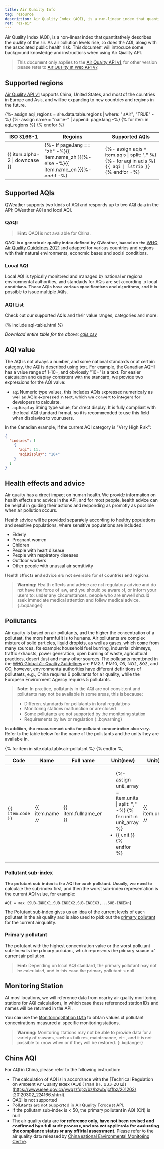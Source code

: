 ```yaml
---
title: Air Quailty Info
tag: resource
description: Air Quality Index (AQI), is a non-linear index that quantitatively describes the quality of the air. As air pollution levels rise, so does the AQI, along with the associated public health risk. This document will introduce some background knowledge and instructions when using Air Quality API.
ref: res-air
---
```


Air Quality Index (AQI), is a non-linear index that quantitatively describes the quality of the air. As air pollution levels rise, so does the AQI, along with the associated public health risk. This document will introduce some background knowledge and instructions when using Air Quality API.

> This document only applies to the [Air Quality API v1](/en/docs/api/air-quality/), for other version please refer to [Air Quality in Web API v7](/en/docs/api/air/).

## Supported regions

[Air Quality API v1](/en/docs/api/air-quality/) supports China, United States, and most of the countries in Europe and Asia, and will be expanding to new countries and regions in the future.

<table>
  <thead>
    <tr>
      <th>ISO 3166-1</th>
      <th>Regoins</th>
      <th>Supported AQIs</th>
    </tr>
  </thead>
  <tbody>
  {%- assign aqi_regions = site.data.table.regions | where: "isAir", "TRUE" -%}
  {%- assign name = "name-" | append: page.lang -%}
  {% for item in aqi_regions %}
    <tr>
      <td>{{ item.alpha-2 | downcase  }}</td>
      <td>{%- if page.lang == "zh" -%}{{ item.name_zh  }}{%- else -%}{{ item.name_en  }}{%- endif -%}</td>
      <td>
        {%- assign aqis = item.aqis | split: "," %}
        {%- for aqi in aqis %}
        <code>{{ aqi | lstrip }}</code>
        {% endfor -%}
      </td>
    </tr>
  {% endfor %}  
  </tbody>
</table>

## Supported AQIs

QWeather supports two kinds of AQI and responds up to two AQI data in the API: QWeather AQI and local AQI.

### QAQI

> **Hint:** QAQI is not available for China.

QAQI is a generic air quality index defined by QWeather, based on the [WHO Air Quality Guidelines 2021](https://www.who.int/news-room/feature-stories/detail/what-are-the-who-air-quality-guidelines) and adapted for various countries and regions with their natural environments, economic bases and social conditions.

### Local AQI

Local AQI is typically monitored and managed by national or regional environmental authorities, and standards for AQIs are set according to local conditions. These AQIs have various specifications and algorithms, and it is possible to issue multiple AQIs.

### AQI List

Check out our supported AQIs and their value ranges, categories and more:

{% include aqi-table.html %}

*Download entire table for the above: [aqis.csv](https://raw.githubusercontent.com/qwd/dev-site/master/_data/table/aqis.csv)*

## AQI value

The AQI is not always a number, and some national standards or at certain category, the AQI is described using text. For example, the Canadian AQHI has a value range of 1-10+, and obviously "10+" is a text. For easier calculation and display consistent with the standard, we provide two expressions for the AQI value:

* `aqi` Numeric type values, this includes AQIs expressed numerically as well as AQIs expressed in text, which we convert to integers for developers to calculate.
* `aqiDisplay` String type value, for direct display. It is fully compliant with the local AQI standard format, so it is recommended to use this field when displaying to your users.

In the Canadian example, if the current AQI category is "Very High Risk":

```json
{
  "indexes": [
    {
      "aqi": 11,
      "aqiDisplay": "10+"
    }
  ]
}
```

## Health effects and advice

Air quality has a direct impact on human health. We provide information on health effects and advice in the API, and for most people, health advice can be helpful in guiding their actions and responding as promptly as possible when air pollution occurs. 

Health advice will be provided separately according to healthy populations and sensitive populations, where sensitive populations are included:

* Elderly
* Pregnant women
* Children
* People with heart disease
* People with respiratory diseases
* Outdoor workers
* Other people with unusual air sensitivity

Health effects and advice are not available for all countries and regions.

> **Warning:** Health effects and advice are not regulatory advice and do not have the force of law, and you should be aware of, or inform your users to: under any circumstances, people who are unwell should seek immediate medical attention and follow medical advice.
{:.bqdanger}

## Pollutants

Air quality is based on air pollutants, and the higher the concentration of a pollutant, the more harmful it is to humans. Air pollutants are complex mixture of solid particles, liquid droplets, as well as gases, which come from many sources, for example: household fuel burning, industrial chimneys, traffic exhausts, power generation, open burning of waste, agricultural practices, desert dust and many other sources. The pollutants mentioned in the [WHO Global Air Quality Guidelines](https://www.who.int/news-room/feature-stories/detail/what-are-the-who-air-quality-guidelines) are PM2.5, PM10, O3, NO2, SO2, and CO, however, environmental authorities have different definitions of pollutants, e.g., China requires 6 pollutants for air quality, while the European Environment Agency requires 5 pollutants.

> **Note:** In practice, pollutants in the AQI are not consistent and pollutants may not be available in some areas, this is because:
> 
> - Different standards for pollutants in local regulations
> - Monitoring stations malfunction or are closed
> - Some pollutants are not supported by the monitoring station
> - Requirements by law or regulation
{:.bqwarning}

In addition, the measurement units for pollutant concentration also vary. Refer to the table below for the name of the pollutants and the units they are available in.

<table>
  <thead>
    <tr>
      <th>Code</th>
      <th>Name</th>
      <th>Full name</th>
      <th>Unit(new)</th>
      <th>Unit(legacy)</th>
    </tr>
  </thead>
  <tbody>
  {% for item in site.data.table.air-pollutant %}
    <tr>
      <td><code>{{ item.code  }}</code></td>
      <td>{{ item.name  }}</td>
      <td>{{ item.fullname_en }}</td>
      <td>
        <ul class="clear-list">
        {%- assign unit_array = item.units | split: "," -%}
        {% for unit in unit_array %}
            <li>{{ unit }}</li>
        {% endfor %}
        </ul>
      </td>
      <td>{{ item.units_apiv7  }}</td>
    </tr>
  {% endfor %}  
  </tbody>
</table>

### Pollutant sub-index

The pollutant sub-index is the AQI for each pollutant. Usually, we need to calculate the sub-index first, and then the worst sub-index representation is the current AQI value, for example:

```
AQI = max {SUB-INDEX1,SUB-INDEX2,SUB-INDEX3,...SUB-INDEXn}
```

The Pollutant sub-index gives us an idea of the current levels of each pollutant in the air quality and is also used to pick out the [primary pollutant](#primary-pollutant) for the current air quality.

### Primary pollutant

The pollutant with the highest concentration value or the worst pollutant sub-index is the primary pollutant, which represents the primary source of current air pollution.

> **Hint:** Depending on local AQI standard, the primary pollutant may not be calculated, and in this case the primary pollutant is null.

## Monitoring Station

At most locations, we will reference data from nearby air quality monitoring stations for AQI calculations, in which case these referenced station IDs and names will be returned in the API.

You can use the [Monitoring Station Data](/en/docs/api/air-quality/air-station/) to obtain values of pollutant concentrations measured at specific monitoring stations.

> **Warning:** Monitoring stations may not be able to provide data for a variety of reasons, such as failures, maintenance, etc., and it is not possible to know when or if they will be restored.
{:.bqdanger}

## China AQI

For AQI in China, please refer to the following instruction:

- The calculation of AQI is in accordance with the [Technical Regulation on Ambient Air Quality Index (AQI) (Trial) (HJ 633-2012)](https://www.mee.gov.cn/ywgz/fgbz/bz/bzwb/jcffbz/201203/ t20120302_224166.shtml).
- QAQI is not supported
- Pollutants are not supported in Air Quality Forecast API.
- If the pollutant sub-index is < 50, the primary pollutant in AQI (CN) is null.
- The air quality data are **for reference only, have not been revised and confirmed by a full audit process, and are not applicable for evaluating the compliance status or any official assessment**. Please refer to the air quality data released by [China national Environmental Monitoring Centre](https://www.cnemc.cn).